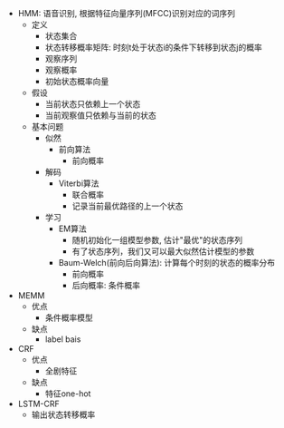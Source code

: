 - HMM: 语音识别, 根据特征向量序列(MFCC)识别对应的词序列
    - 定义
        - 状态集合
        - 状态转移概率矩阵: 时刻t处于状态i的条件下转移到状态j的概率
        - 观察序列
        - 观察概率
        - 初始状态概率向量
    - 假设
        - 当前状态只依赖上一个状态
        - 当前观察值只依赖与当前的状态
    - 基本问题
        - 似然
            - 前向算法
                - 前向概率
        - 解码
            - Viterbi算法
                - 联合概率
                - 记录当前最优路径的上一个状态
        - 学习
            - EM算法
                - 随机初始化一组模型参数, 估计"最优"的状态序列
                - 有了状态序列，我们又可以最大似然估计模型的参数
            - Baum-Welch(前向后向算法): 计算每个时刻的状态的概率分布
                - 前向概率
                - 后向概率: 条件概率
- MEMM
    - 优点
        - 条件概率模型
    - 缺点
        - label bais
- CRF
    - 优点
        - 全剧特征
    - 缺点
        - 特征one-hot
- LSTM-CRF
    - 输出状态转移概率